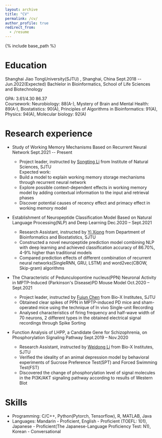 ```yaml
---
layout: archive
title: "CV"
permalink: /cv/
author_profile: true
redirect_from:
  - /resume
---
```


{% include base_path %}

Education
======
Shanghai Jiao TongUniversity(SJTU) , Shanghai, China Sept.2018 -- Jun.2022(Expected)
Bachlelor in Bioinformatics, School of Life Sciences and Biotechnology

GPA: 3.61/4.30 86.37   
Coursework: Neurobiology: 88(A-), Mystery of Brain and Mental Health: 89(A-), Biostatistics: 90(A), Principles of Algorithms in Bioinformatics: 91(A), Physics: 94(A), Molecular biology: 92(A)

Research experience
======
* Study of Working Memory Mechanisms Based on Recurrent Neural Network Sept.2021 -- Present
  * Project leader, instructed by [Songting Li](https://ins.sjtu.edu.cn/people/songtingli/) from Institute of Natural Sciences, SJTU  
  Expected work:
  * Build a model to explain working memory storage mechanisms through recurrent neural network
  * Explore possible context-dependent effects in working memory model by adding contextual information to the input and retrieval phases 
  * Discover potential causes of recency effect and primacy effect in working memory model
  
* Establishment of Neuropeptide Classification Model Based on Natural Language Processing(NLP) and Deep Learning Dec.2020 – Sept.2021
  * Research Assistant, instructed by [Yi Xiong](https://xbioinfo.sjtu.edu.cn/index-en.php) from Department of Bioinformatics and Biostatistics, SJTU
  * Constructed a novel neuropeptide prediction model combining NLP with deep learning and achieved classification accuracy of 86.70\%, 4-9\% higher than traditional models
  * Compared prediction effects of different combination of recurrent neural networks(SingleRNN, GRU, LSTM) and word2vec(CBOW, Skip-gram) algorithms 
  
* The Characteristic of Pedunculopontine nucleus(PPN) Neuronal Activity in MPTP-Induced (Parkinson's Disease)PD Mouse Model Oct.2020 – Sept.2021
  * Project leader, instructed by [Fujun Chen](https://life.sjtu.edu.cn/teacher/FujunChen) from Bio-X Institutes, SJTU
  * Obtained clear spikes of PPN in MPTP-induced PD mice and sham-operated mice using the technique of In vivo Single-unit Recording
  * Analysed characteristics of firing frequency and half-wave width of 70 neurons, 2 different types in the obtained electrical signal recordings through Spike Sorting

* Function Analysis of LHPP, a Candidate Gene for Schizophrenia, on Phosphorylation Signaling Pathway Sept.2019 – Nov.2020
  * Research Assistant, instructed by [Weidong Li](https://lwdlab.sjtu.edu.cn/) from Bio-X Institutes, SJTU
  * Verified the ideality of an animal depression model by behavioral experiments of Sucrose Preference Test(SPT) and Forced Swimming Test(FST)
  * Discovered the change of phosphorylation level of signal molecules in the PI3K/AKT signaling pathway according to results of Western Blot
  
Skills
======
* Programming: C/C++, Python(Pytorch, Tensorflow), R, MATLAB, Java
* Languages: Mandarin - Proficient, English - Proficient (TOEFL: 101), Japanese - Proficient(The Japanese-Language Proficiency Test: N1), Korean - Conversational

